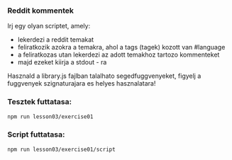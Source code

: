 ### Reddit kommentek

Irj egy olyan scriptet, amely:
- lekerdezi a reddit temakat
- feliratkozik azokra a temakra, ahol a tags (tagek) kozott van #language
- a feliratkozas utan lekerdezi az adott temakhoz tartozo kommenteket
- majd ezeket kiirja a stdout - ra

Hasznald a library.js fajlban talalhato segedfuggvenyeket, figyelj a fuggvenyek szignaturajara es helyes hasznalatara!

### Tesztek futtatasa:
```bash
npm run lesson03/exercise01
```

### Script futtatasa:
```bash
npm run lesson03/exercise01/script
```
